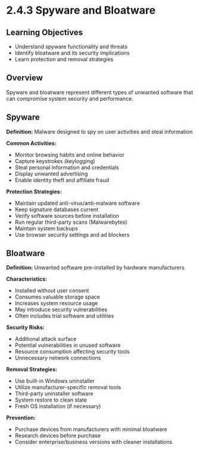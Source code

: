# 2.4.3 Spyware and Bloatware

## Learning Objectives
- Understand spyware functionality and threats
- Identify bloatware and its security implications
- Learn protection and removal strategies

## Overview
Spyware and bloatware represent different types of unwanted software that can compromise system security and performance.

## Spyware
**Definition:** Malware designed to spy on user activities and steal information

**Common Activities:**
- Monitor browsing habits and online behavior
- Capture keystrokes (keylogging)
- Steal personal information and credentials
- Display unwanted advertising
- Enable identity theft and affiliate fraud

**Protection Strategies:**
- Maintain updated anti-virus/anti-malware software
- Keep signature databases current
- Verify software sources before installation
- Run regular third-party scans (Malwarebytes)
- Maintain system backups
- Use browser security settings and ad blockers

## Bloatware
**Definition:** Unwanted software pre-installed by hardware manufacturers

**Characteristics:**
- Installed without user consent
- Consumes valuable storage space
- Increases system resource usage
- May introduce security vulnerabilities
- Often includes trial software and utilities

**Security Risks:**
- Additional attack surface
- Potential vulnerabilities in unused software
- Resource consumption affecting security tools
- Unnecessary network connections

**Removal Strategies:**
- Use built-in Windows uninstaller
- Utilize manufacturer-specific removal tools
- Third-party uninstaller software
- System restore to clean state
- Fresh OS installation (if necessary)

**Prevention:**
- Purchase devices from manufacturers with minimal bloatware
- Research devices before purchase
- Consider enterprise/business versions with cleaner installations